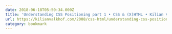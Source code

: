 ```yaml
---
date: 2018-06-18T05:50:34.000Z
title: 'Understanding CSS Positioning part 1 • CSS & (X)HTML • Kilian Valkhof'
url: https://kilianvalkhof.com/2008/css-html/understanding-css-positioning-part-1/
category: bookmark
---
```

